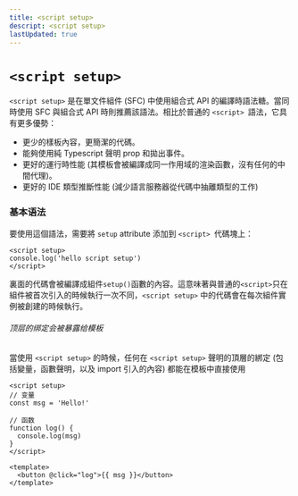 ```yaml
---
title: <script setup>
descript: <script setup>
lastUpdated: true
---
```


# `<script setup>`

`<script setup>` 是在單文件組件 (SFC) 中使用組合式 API 的編譯時語法糖。當同時使用 SFC 與組合式 API 時則推薦該語法。相比於普通的 `<script> `語法，它具有更多優勢：

- 更少的樣板內容，更簡潔的代碼。
- 能夠使用純 Typescript 聲明 prop 和拋出事件。
- 更好的運行時性能 (其模板會被編譯成同一作用域的渲染函數，沒有任何的中間代理)。
- 更好的 IDE 類型推斷性能 (減少語言服務器從代碼中抽離類型的工作)

### 基本语法

要使用這個語法，需要將 `setup` attribute 添加到 `<script> `代碼塊上：

``` vue
<script setup>
console.log('hello script setup')
</script>
```

裏面的代碼會被編譯成組件` setup() `函數的內容。這意味著與普通的` <script> `只在組件被首次引入的時候執行一次不同，`<script setup>` 中的代碼會在每次組件實例被創建的時候執行。

###### 顶层的绑定会被暴露给模板

當使用 `<script setup>` 的時候，任何在 `<script setup>` 聲明的頂層的綁定 (包括變量，函數聲明，以及 import 引入的內容) 都能在模板中直接使用

``` vue
<script setup>
// 变量
const msg = 'Hello!'

// 函数
function log() {
  console.log(msg)
}
</script>

<template>
  <button @click="log">{{ msg }}</button>
</template>
```

